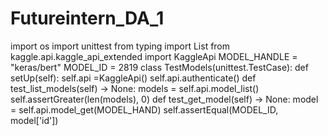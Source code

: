 # Futureintern_DA_1
import os
import unittest
from typing import List
from kaggle.api.kaggle_api_extended import KaggleApi
MODEL_HANDLE = "keras/bert"
MODEL_ID = 2819
class TestModels(unittest.TestCase):
    def setUp(self):
        self.api =KaggleApi()        self.api.authenticate()
    def test_list_models(self) -> None:
        models = self.api.model_list()       self.assertGreater(len(models), 0)
    def test_get_model(self) -> None:
        model = self.api.model_get(MODEL_HAND)
        self.assertEqual(MODEL_ID, model['id'])
